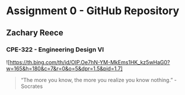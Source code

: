 # **Assignment 0 - GitHub Repository**
## Zachary Reece
### CPE-322 - Engineering Design VI

![https://th.bing.com/th/id/OIP.Oe7hN-YM-MkEms1HK_kz5wHaG0?w=165&h=180&c=7&r=0&o=5&dpr=1.5&pid=1.7]
> “The more you know, the more you realize you know nothing.” - Socrates
